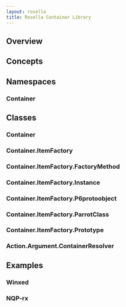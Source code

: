 ```yaml
---
layout: rosella
title: Rosella Container Library
---
```


## Overview

## Concepts

## Namespaces

### Container

## Classes

### Container

### Container.ItemFactory

### Container.ItemFactory.FactoryMethod

### Container.ItemFactory.Instance

### Container.ItemFactory.P6protoobject

### Container.ItemFactory.ParrotClass

### Container.ItemFactory.Prototype

### Action.Argument.ContainerResolver

## Examples

### Winxed

### NQP-rx
